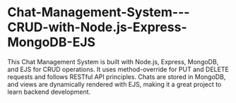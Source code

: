 # Chat-Management-System---CRUD-with-Node.js-Express-MongoDB-EJS
This Chat Management System is built with Node.js, Express, MongoDB, and EJS for CRUD operations. It uses method-override for PUT and DELETE requests and follows RESTful API principles. Chats are stored in MongoDB, and views are dynamically rendered with EJS, making it a great project to learn backend development. 
